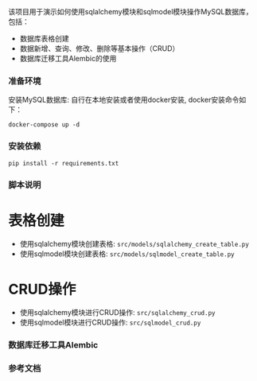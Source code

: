 该项目用于演示如何使用sqlalchemy模块和sqlmodel模块操作MySQL数据库，包括：

- 数据库表格创建
- 数据新增、查询、修改、删除等基本操作（CRUD）
- 数据库迁移工具Alembic的使用

### 准备环境

安装MySQL数据库: 自行在本地安装或者使用docker安装, docker安装命令如下：

```shell
docker-compose up -d
```

### 安装依赖

```shell
pip install -r requirements.txt
```

### 脚本说明

# 表格创建

- 使用sqlalchemy模块创建表格: `src/models/sqlalchemy_create_table.py`
- 使用sqlmodel模块创建表格: `src/models/sqlmodel_create_table.py`

# CRUD操作

- 使用sqlalchemy模块进行CRUD操作: `src/sqlalchemy_crud.py`
- 使用sqlmodel模块进行CRUD操作: `src/sqlmodel_crud.py`


### 数据库迁移工具Alembic


### 参考文档



